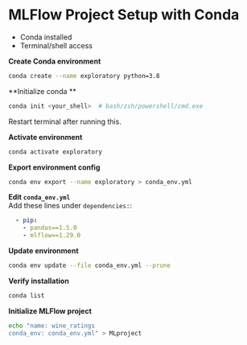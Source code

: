# MLFlow Project Setup with Conda
- Conda installed 
- Terminal/shell access



 **Create Conda environment**
   ```bash
   conda create --name exploratory python=3.8
   ```

 **Initialize conda **
   ```bash
   conda init <your_shell>  # bash/zsh/powershell/cmd.exe
   ```
   Restart terminal after running this.

 **Activate environment**
   ```bash
   conda activate exploratory
   ```

 **Export environment config**
   ```bash
   conda env export --name exploratory > conda_env.yml
   ```

 **Edit `conda_env.yml`**  
   Add these lines under `dependencies:`:
   ```yaml
     - pip:
       - pandas==1.5.0
       - mlflow==1.29.0
   ```

 **Update environment**
   ```bash
   conda env update --file conda_env.yml --prune
   ```

 **Verify installation**
   ```bash
   conda list
   ```

 **Initialize MLFlow project**
   ```bash
   echo "name: wine_ratings
   conda_env: conda_env.yml" > MLproject
   ```


